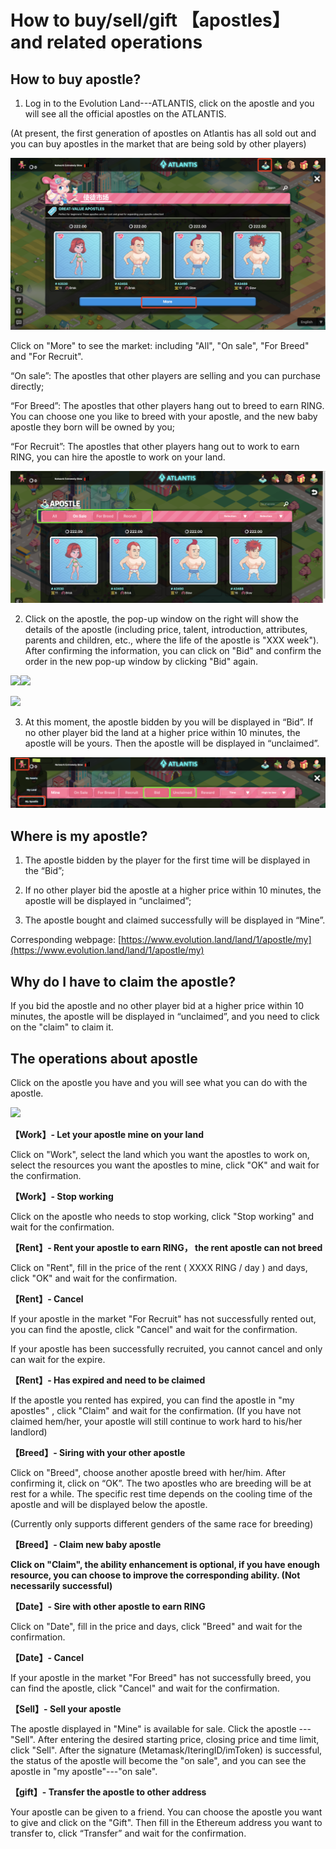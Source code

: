 # How to buy/sell/gift 【apostles】 and related operations

## **How to buy apostle?**

1. Log in to the Evolution Land---ATLANTIS, click on the apostle and you will see all the official apostles on the ATLANTIS.

 \(At present, the first generation of apostles on Atlantis has all sold out and you can buy apostles in the market that are being sold by other players\)

![](../../.gitbook/assets/image%20%2834%29.png)

Click on "More" to see the market: including "All", "On sale", "For Breed" and "For Recruit".

“On sale”: The apostles that other players are selling and you can purchase directly;

“For Breed”: The apostles that other players hang out to breed to earn RING. You can choose one you like to breed with your apostle, and the new baby apostle they born will be owned by you;

“For Recruit”: The apostles that other players hang out to work to earn RING, you can hire the apostle to work on your land.

![](../../.gitbook/assets/image%20%2832%29.png)

2. Click on the apostle, the pop-up window on the right will show the details of the apostle \(including price, talent, introduction, attributes, parents and children, etc., where the life of the apostle is "XXX week"\). After confirming the information, you can click on "Bid" and confirm the order in the new pop-up window by clicking "Bid" again.

![](https://lh6.googleusercontent.com/zeaxbLj9gvS_M_TBPDww5OyOcWLdqAHLAp_vZFw5SmDtUsJUibhOMvkaGM5tCZmkZsLsQUVKFyfti-x_u7kZT-opOlIfWQUVKhxzvkkSq0ObCH8qAxs6ytT-hIGqQgQ9sip9Y1BP)![](https://lh4.googleusercontent.com/QWPLtSW3iEKj8MP0fudeMsEUQe3Itkrat819D2gCJ-brBdPpsOR2Qz2cwa0tlMsfaRJ6ExBlZ1Bi8MBT4GCjqkfYqeF4qX3_tKo8ETH6MJ1VudVd6dQ6ym9U2weMScqMtXB5UKAA)

![](https://lh4.googleusercontent.com/CI5x4NJQbZZKlhhv6GY59YzRIWs7ZgW3jn9k5ahfw6674naIHanPuy-pxAZZpsov3dPouOTHjQCJznq9XVjwL2g8WhT56fT2cOiviNXdSNXDzOnhCKuuQKeFovnUbJdLO2F3VwgA)

3. At this moment, the apostle bidden by you will be displayed in “Bid”. If no other player bid the land at a higher price within 10 minutes, the apostle will be yours. Then the apostle will be displayed in “unclaimed”.

![](../../.gitbook/assets/image%20%287%29.png)

## **Where is my apostle?**

1. The apostle bidden by the player for the first time will be displayed in the “Bid”;

2. If no other player bid the apostle at a higher price within 10 minutes, the apostle will be displayed in “unclaimed”;

3. The apostle bought and claimed successfully will be displayed in “Mine”.

Corresponding webpage: [https://www.evolution.land/land/1/apostle/my](https://www.evolution.land/land/1/apostle/my)

## **Why do I have to claim the apostle?**

If you bid the apostle and no other player bid at a higher price within 10 minutes, the apostle will be displayed in “unclaimed”, and you need to click on the "claim" to claim it.

## **The operations about apostle**

Click on the apostle you have and you will see what you can do with the apostle.

![](https://evolutionland.zendesk.com/hc/article_attachments/360024987773/mceclip6.png)

**【Work】- Let your apostle mine on your land**

Click on "Work", select the land which you want the apostles to work on, select the resources you want the apostles to mine, click "OK" and wait for the confirmation.

**【Work】- Stop working**

Click on the apostle who needs to stop working, click "Stop working" and wait for the confirmation.

**【Rent】- Rent your apostle to earn RING， the rent apostle can not breed**

Click on "Rent", fill in the price of the rent \( XXXX RING / day \) and days, click "OK" and wait for the confirmation.

**【Rent】- Cancel**

If your apostle in the market "For Recruit" has not successfully rented out, you can find the apostle, click "Cancel" and wait for the confirmation.

If your apostle has been successfully recruited, you cannot cancel and only can wait for the expire.

**【Rent】- Has expired and need to be claimed**

If the apostle you rented has expired, you can find the apostle in "my apostles" , click "Claim" and wait for the confirmation. \(If you have not claimed hem/her, your apostle will still continue to work hard to his/her landlord\)

**【Breed】- Siring with your other apostle**

Click on "Breed", choose another apostle breed with her/him. After confirming it, click on “OK”. The two apostles who are breeding will be at rest for a while. The specific rest time depends on the cooling time of the apostle and will be displayed below the apostle.

\(Currently only supports different genders of the same race for breeding\)

**【Breed】- Claim new baby apostle**

**Click on "Claim", the ability enhancement is optional, if you have enough resource, you can choose to improve the corresponding ability. \(Not necessarily successful\)**  


**【Date】- Sire with other apostle to earn RING**

Click on "Date", fill in the price and days, click "Breed" and wait for the confirmation.

**【Date】- Cancel**

If your apostle in the market "For Breed" has not successfully breed, you can find the apostle, click "Cancel" and wait for the confirmation.

**【Sell】- Sell your apostle**

The apostle displayed in "Mine" is available for sale. Click the apostle --- "Sell". After entering the desired starting price, closing price and time limit, click "Sell". After the signature \(Metamask/IteringID/imToken\) is successful, the status of the apostle will become the "on sale", and you can see the apostle in "my apostle"---"on sale".

**【gift】- Transfer the apostle to other address**

Your apostle can be given to a friend. You can choose the apostle you want to give and click on the "Gift". Then fill in the Ethereum address you want to transfer to, click “Transfer” and wait for the confirmation.


